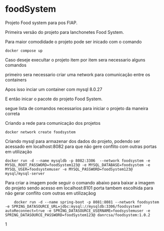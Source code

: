 # foodSystem
Projeto Food system para pos  FIAP.

Primeira versão do projeto para lanchonetes Food System.

Para maior comodidade o projeto pode ser inicado com o comando 

	docker compose up 

Caso deseje execultar o projeto item por item sera necessario alguns comandos 

primeiro sera necessario criar uma network para comunicação entre os containers 

Apos isso inciar um container com mysql 8.0.27

E então inicar o pacote do projeto Food System.

segue lista de comandos necessarios para iniciar o projeto da maneira correta 

Criando a rede para comunicação dos projetos


	docker network create foodsystem

Criando mysql para armazenar dos dados do projeto, podendo ser acessado em localhost:8082 para que não gere conflito com outras portas em utilização


	docker run -d --name mysqldb -p 8082:3306  --network foodsystem -e MYSQL_ROOT_PASSWORD=foodSystem123@ -e MYSQL_DATABASE=foodsystem -e MYSQL_USER=foodsystemuser -e MYSQL_PASSWORD=foodSystem123@ mysql/mysql-server

Para criar a imagem pode seguir o comando abaixo para baixar a imagem do projeto sendo acesso em localhost:8101 porta tambem escolhida para não gerar conflito com outras em utilizaçãog	

		docker run -d --name spring-boot -p 8081:8081 --network foodsystem -e SPRING_DATASOURCE_URL=jdbc:mysql://mysqldb:3306/foodsystem?autoReconnect=true -e SPRING_DATASOURCE_USERNAME=foodsystemuser -e SPRING_DATASOURCE_PASSWORD=foodSystem123@ danrcsa/foodsystem:1.0.2
		
1

